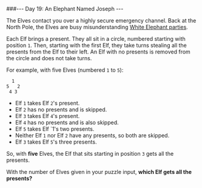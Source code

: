 ###--- Day 19: An Elephant Named Joseph ---

The Elves contact you over a highly secure emergency channel. Back at the 
North Pole, the Elves are busy misunderstanding [White Elephant parties](https://en.wikipedia.org/wiki/White_elephant_gift_exchange).

Each Elf brings a present. They all sit in a circle, numbered starting with 
position `1`. Then, starting with the first Elf, they take turns stealing all 
the presents from the Elf to their left. An Elf with no presents is removed 
from the circle and does not take turns.

For example, with five Elves (numbered `1` to `5`):
```
  1
5   2
 4 3
```
- Elf `1` takes Elf `2`'s present.
- Elf `2` has no presents and is skipped.
- Elf `3` takes Elf `4`'s present.
- Elf `4` has no presents and is also skipped.
- Elf `5` takes Elf `1's two presents.
- Neither Elf `1` nor Elf `2` have any presents, so both are skipped.
- Elf `3` takes Elf `5`'s three presents.

So, with **five** Elves, the Elf that sits starting in position `3` gets all the 
presents.

With the number of Elves given in your puzzle input, **which Elf gets all the 
presents?**
